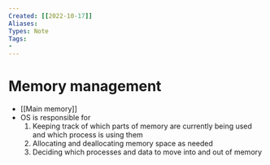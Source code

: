 ```yaml
---
Created: [[2022-10-17]]
Aliases: 
Types: Note
Tags: 
- 
---
```

# Memory management
- [[Main memory]]
- OS is responsible for
	1. Keeping track of which parts of memory are currently being used and which process is using them
	2. Allocating and deallocating memory space as needed
	3. Deciding which processes and data to move into and out of memory
